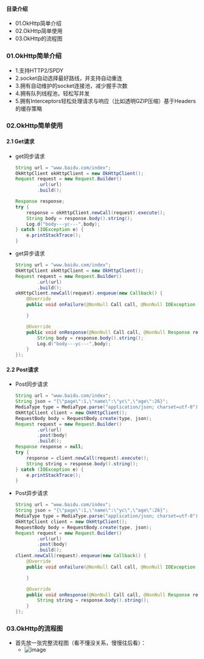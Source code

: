 #### 目录介绍
- 01.OkHttp简单介绍
- 02.OkHttp简单使用
- 03.OkHttp的流程图




### 01.OkHttp简单介绍
- 1.支持HTTP2/SPDY
- 2.socket自动选择最好路线，并支持自动重连
- 3.拥有自动维护的socket连接池，减少握手次数
- 4.拥有队列线程池，轻松写并发
- 5.拥有Interceptors轻松处理请求与响应（比如透明GZIP压缩）基于Headers的缓存策略



### 02.OkHttp简单使用
#### 2.1 Get请求
- get同步请求
    ``` java
    String url = "www.baidu.com/index";
    OkHttpClient okHttpClient = new OkHttpClient();
    Request request = new Request.Builder()
            .url(url)
            .build();
    
    Response response;
    try {
        response = okHttpClient.newCall(request).execute();
        String body = response.body().string();
        Log.d("body---yc---",body);
    } catch (IOException e) {
        e.printStackTrace();
    }
    ```
- get异步请求
    ``` java
    String url = "www.baidu.com/index";
    OkHttpClient okHttpClient = new OkHttpClient();
    Request request = new Request.Builder()
            .url(url)
            .build();
    okHttpClient.newCall(request).enqueue(new Callback() {
        @Override
        public void onFailure(@NonNull Call call, @NonNull IOException e) {
    
        }
    
        @Override
        public void onResponse(@NonNull Call call, @NonNull Response response) throws IOException {
            String body = response.body().string();
            Log.d("body---yc---",body);
        }
    });
    ```


#### 2.2 Post请求
- Post同步请求
    ``` java
    String url = "www.baidu.com/index";
    String json = "{\"page\":1,\"name\":\"yc\",\"age\":26}";
    MediaType type = MediaType.parse("application/json; charset=utf-8");
    OkHttpClient client = new OkHttpClient();
    RequestBody body = RequestBody.create(type, json);
    Request request = new Request.Builder()
            .url(url)
            .post(body)
            .build();
    Response response = null;
    try {
        response = client.newCall(request).execute();
        String string = response.body().string();
    } catch (IOException e) {
        e.printStackTrace();
    }
    ```
- Post异步请求
    ``` java
    String url = "www.baidu.com/index";
    String json = "{\"page\":1,\"name\":\"yc\",\"age\":26}";
    MediaType type = MediaType.parse("application/json; charset=utf-8");
    OkHttpClient client = new OkHttpClient();
    RequestBody body = RequestBody.create(type, json);
    Request request = new Request.Builder()
            .url(url)
            .post(body)
            .build();
    client.newCall(request).enqueue(new Callback() {
        @Override
        public void onFailure(@NonNull Call call, @NonNull IOException e) {
    
        }
    
        @Override
        public void onResponse(@NonNull Call call, @NonNull Response response) throws IOException {
            String string = response.body().string();
        }
    });
    ```


### 03.OkHttp的流程图
- 首先放一张完整流程图（看不懂没关系，慢慢往后看）：
    - ![image](https://blog.piasy.com/img/201607/okhttp_full_process.png)




